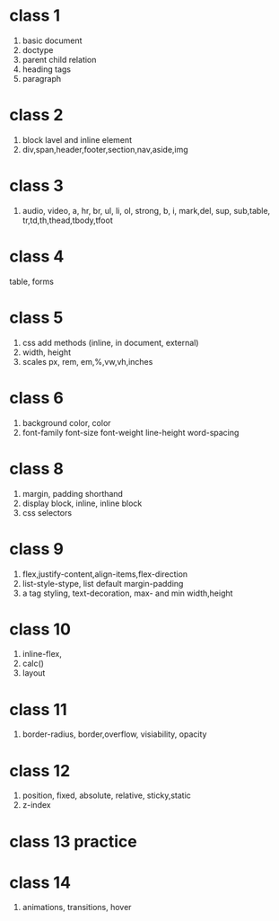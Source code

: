 # class 1
1. basic document
2. doctype
3. parent child relation
4. heading tags
5. paragraph

# class 2
1. block lavel and inline element
2. div,span,header,footer,section,nav,aside,img

# class 3
1. audio, video, a, hr, br, ul, li, ol, strong, b, i, mark,del, sup, sub,table, tr,td,th,thead,tbody,tfoot

# class 4
table, forms

# class 5
1. css add methods (inline, in document, external)
2. width, height
3. scales px, rem, em,%,vw,vh,inches

# class 6
1. background color, color
2. font-family
font-size
font-weight
line-height
word-spacing


# class 8
1. margin, padding shorthand
2. display block, inline, inline block
3. css selectors


# class 9
1. flex,justify-content,align-items,flex-direction
2. list-style-stype, list default margin-padding
3. a tag styling, text-decoration, max- and min width,height

# class 10
1. inline-flex,
2. calc()
3. layout

# class 11
1. border-radius, border,overflow, visiability, opacity

# class 12
1. position, fixed, absolute, relative, sticky,static
2. z-index

# class 13 practice

# class 14
1. animations, transitions, hover